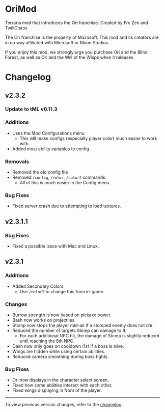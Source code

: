 # OriMod
Terraria mod that introduces the Ori franchise. Created by Fro Zen and TwiliChaos

The Ori franchise is the property of Microsoft. This mod and its creators are in no way affiliated with Microsoft or Moon Studios.

If you enjoy this mod, we strongly urge you purchase Ori and the Blind Forest, as well as Ori and the Will of the Wisps when it releases.

# Changelog
## v2.3.2
### Update to tML v0.11.3
### Additions
- Uses the Mod Configurations menu
    - This will make configs (especially player color) much easier to work with.
- Added most ability variables to config
### Removals
- Removed the old config file
- Removed `/config`, `/color`, `/color2` commands.
    - All of this is much easier in the Config menu.
### Bug Fixes
- Fixed server crash due to attempting to load textures.

## v2.3.1.1
### Bug Fixes
- Fixed a possible issue with Mac and Linux.

## v2.3.1
### Additions
- Added Secondary Colors
    - Use `/color2` to change this from in-game.
### Changes
- Burrow strength is now based on pickaxe power.
- Bash now works on projectiles.
- Stomp now stops the player mid-air if a stomped enemy does not die.
- Reduced the number of targets Stomp can damage to 8.
    - For each additional NPC hit, the damage of Stomp is slightly reduced until reaching the 8th NPC.
- Dash now only goes on cooldown (1s) if a boss is alive.
- Wings are hidden while using certain abilities.
- Reduced camera smoothing during boss fights.
### Bug Fixes
- Ori now displays in the character select screen.
- Fixed how some abilities interact with each other.
- Fixed wings displaying in front of the player.
---
To view previous version changes, refer to the [changelog](CHANGELOG.md).